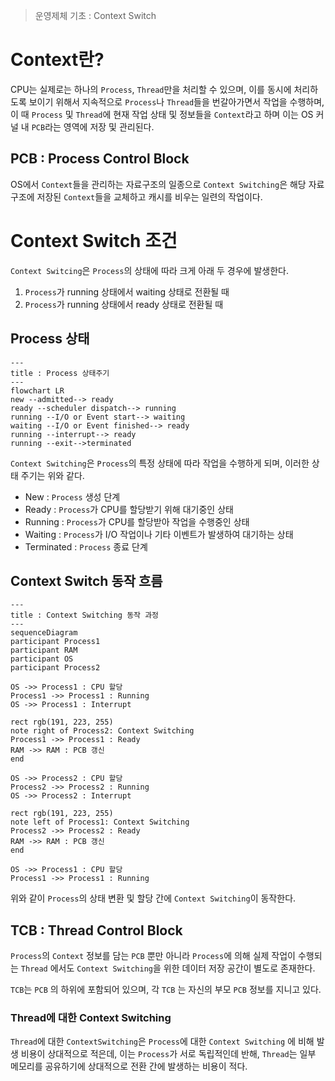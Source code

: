 > 운영제체 기초 : Context Switch

# Context란?
CPU는 실제로는 하나의 `Process`, `Thread`만을 처리할 수 있으며, 이를 동시에 처리하도록 보이기 위해서 지속적으로 `Process`나 `Thread`들을 번갈아가면서 작업을 수행하며, 이 때 `Process` 및 `Thread`에 현재 작업 상태 및 정보들을 `Context`라고 하며 이는 OS 커널 내 `PCB`라는 영역에 저장 및 관리된다.

## PCB : Process Control Block
OS에서 `Context`들을 관리하는 자료구조의 일종으로 `Context Switching`은 해당 자료구조에 저장된 `Context`들을 교체하고 캐시를 비우는 일련의 작업이다.

# Context Switch 조건
`Context Switcing`은 `Process`의 상태에 따라 크게 아래 두 경우에 발생한다.
1. `Process`가 running 상태에서 waiting 상태로 전환될 때
2. `Process`가 running 상태에서 ready 상태로 전환될 때

## Process 상태
```mermaid
---
title : Process 상태주기
---
flowchart LR
new --admitted--> ready
ready --scheduler dispatch--> running
running --I/O or Event start--> waiting
waiting --I/O or Event finished--> ready
running --interrupt--> ready
running --exit-->terminated
```

`Context Switching`은 `Process`의 특정 상태에 따라 작업을 수행하게 되며, 이러한 상태 주기는 위와 같다.
- New : `Process` 생성 단계
- Ready : `Process`가 CPU를 할당받기 위해 대기중인 상태
- Running : `Process`가 CPU를 할당받아 작업을 수행중인 상태
- Waiting : `Process`가 I/O 작업이나 기타 이벤트가 발생하여 대기하는 상태
- Terminated : `Process` 종료 단계

## Context Switch 동작 흐름
```mermaid
---
title : Context Switching 동작 과정
---
sequenceDiagram
participant Process1
participant RAM
participant OS
participant Process2

OS ->> Process1 : CPU 할당
Process1 ->> Process1 : Running
OS ->> Process1 : Interrupt

rect rgb(191, 223, 255)
note right of Process2: Context Switching
Process1 ->> Process1 : Ready
RAM ->> RAM : PCB 갱신
end

OS ->> Process2 : CPU 할당
Process2 ->> Process2 : Running
OS ->> Process2 : Interrupt

rect rgb(191, 223, 255)
note left of Process1: Context Switching
Process2 ->> Process2 : Ready
RAM ->> RAM : PCB 갱신
end

OS ->> Process1 : CPU 할당
Process1 ->> Process1 : Running

```

위와 같이 `Process`의 상태 변환 및 할당 간에 `Context Switching`이 동작한다.

## TCB : Thread Control Block
`Process`의 `Context` 정보를 담는 `PCB` 뿐만 아니라 `Process`에 의해 실제 작업이 수행되는 `Thread` 에서도 `Context Switching`을 위한 데이터 저장 공간이 별도로 존재한다.

`TCB`는 `PCB` 의 하위에 포함되어 있으며, 각 `TCB` 는 자신의 부모 `PCB` 정보를 지니고 있다.

### Thread에 대한 Context Switching
`Thread`에 대한 `ContextSwitching`은 `Process`에 대한 `Context Switching` 에 비해 발생 비용이 상대적으로 적은데, 이는 `Process`가 서로 독립적인데 반해, `Thread`는 일부 메모리를 공유하기에 상대적으로 전환 간에 발생하는 비용이 적다.


